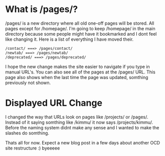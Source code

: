 # What is /pages/?
/pages/ is a new directory where all old one-off pages will be stored. All pages except for /homepage/. I'm going to keep /homepage/ in the main directory because some people might have it bookmarked and I dont feel like changing it. Here is a list of everything I have moved their.

`/contact/ ===> /pages/contact/`<br>
`/newtab/ ===> /pages/newtab/`<br>
`/deprecated/ ===> /pages/deprecated/`

I hope the new change makes the site easier to navigate if you type in manual URL's. You can also see all of the pages at the /pages/ URL. This page also shows when the last time the page was updated, somthing previously not shown.


# Displayed URL Change
I changed the way that URLs look on pages like /projects/ or /pages/. Instead of it saying somthing like
/kimmu/ it now says /projects/kimmu/. Before the naming system didnt make any sense and I wanted to make the slashes do somthing.

Thats all for now. Expect a new blog post in a few days about another OCD site restructure :) byeeeee